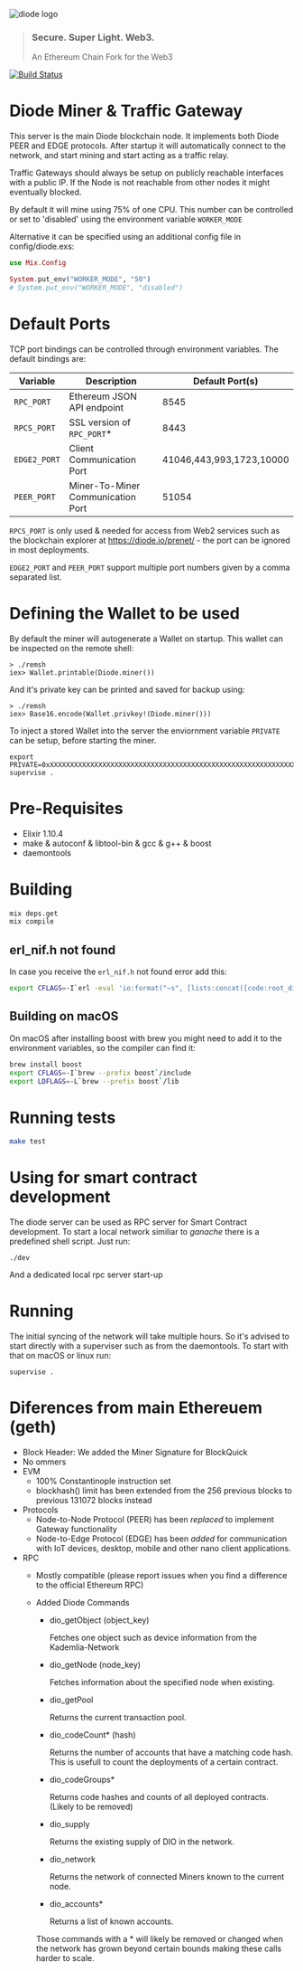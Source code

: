 ![diode logo](https://diode.io/images/logo-trans.svg)
> ### Secure. Super Light. Web3. 
> An Ethereum Chain Fork for the Web3

[![Build Status](https://travis-ci.com/diodechain/diode_server_ex.svg?branch=master)](https://travis-ci.com/diodechain/diode_server_ex)

# Diode Miner & Traffic Gateway

This server is the main Diode blockchain node. It implements both Diode PEER and EDGE protocols. After startup it will automatically connect to the network, and start mining and start acting as a traffic relay.

Traffic Gateways should always be setup on publicly reachable interfaces with a public IP. If the Node is not reachable from other nodes it might eventually blocked. 

By default it will mine using 75% of one CPU. This number can be controlled or set to 'disabled' using the environment variable `WORKER_MODE`

Alternative it can be specified using an additional config file in config/diode.exs:

```Elixir
use Mix.Config

System.put_env("WORKER_MODE", "50")
# System.put_env("WORKER_MODE", "disabled")
```

# Default Ports

TCP port bindings can be controlled through environment variables. The default bindings are:

| Variable     | Description                       | Default Port(s) |
| --------     | -----------                       | ---- |
| `RPC_PORT`   | Ethereum JSON API endpoint        | 8545
| `RPCS_PORT`  | SSL version of `RPC_PORT`*        | 8443
| `EDGE2_PORT` | Client Communication Port         | 41046,443,993,1723,10000
| `PEER_PORT`  | Miner-To-Miner Communication Port | 51054

`RPCS_PORT` is only used & needed for access from Web2 services such as the blockchain explorer at https://diode.io/prenet/ - the port can be ignored in most deployments.

`EDGE2_PORT` and `PEER_PORT` support multiple port numbers given by a comma separated list.

# Defining the Wallet to be used

By default the miner will autogenerate a Wallet on startup. This wallet can be inspected on the remote shell:

```
> ./remsh
iex> Wallet.printable(Diode.miner())
```

And it's private key can be printed and saved for backup using:

```
> ./remsh
iex> Base16.encode(Wallet.privkey!(Diode.miner()))
```

To inject a stored Wallet into the server the enviornment variable `PRIVATE` can be setup, before starting the miner.

```
export PRIVATE=0xXXXXXXXXXXXXXXXXXXXXXXXXXXXXXXXXXXXXXXXXXXXXXXXXXXXXXXXXXXXXXXXX
supervise .
```

# Pre-Requisites

* Elixir 1.10.4
* make & autoconf & libtool-bin & gcc & g++ & boost
* daemontools

# Building

```bash
mix deps.get
mix compile
```

## erl_nif.h not found

In case you receive the `erl_nif.h` not found error add this:
```bash
export CFLAGS=-I`erl -eval 'io:format("~s", [lists:concat([code:root_dir(), "/erts-", erlang:system_info(version), "/include"])])' -s init stop -noshell`
```

## Building on macOS

On macOS after installing boost with brew you might need to add it to the environment variables, so the compiler can find it:

```bash
brew install boost
export CFLAGS=-I`brew --prefix boost`/include 
export LDFLAGS=-L`brew --prefix boost`/lib
```

# Running tests

```bash
make test
```

# Using for smart contract development

The diode server can be used as RPC server for Smart Contract development. To start a local network similiar to _ganache_ there is a predefined shell script. Just run:

```
./dev
```

And a dedicated local rpc server start-up

# Running

The initial syncing of the network will take multiple hours. So it's advised to start directly with a superviser such as from the daemontools. To start with that
on macOS or linux run:

```
supervise .
```

# Diferences from main Ethereuem (geth)

- Block Header: We added the Miner Signature for BlockQuick
- No ommers
- EVM
  - 100% Constantinople instruction set
  - blockhash() limit has been extended from the 256 previous blocks to previous 131072 blocks instead 
- Protocols
  - Node-to-Node Protocol (PEER) has been *replaced* to implement Gateway functionality
  - Node-to-Edge Protocol (EDGE) has been *added* for communication with IoT devices, desktop, mobile and other nano client applications.
- RPC
  - Mostly compatible (please report issues when you find a difference to the official Ethereum RPC)
  - Added Diode Commands 
    - dio_getObject (object_key)
      
      Fetches one object such as device information from the Kademlia-Network

    - dio_getNode (node_key)

      Fetches information about the specified node when existing.

    - dio_getPool

      Returns the current transaction pool.

    - dio_codeCount* (hash)

      Returns the number of accounts that have a matching code hash. This is usefull to count the deployments of a certain contract.

    - dio_codeGroups*

      Returns code hashes and counts of all deployed contracts. (Likely to be removed)

    - dio_supply

      Returns the existing supply of DIO in the network.

    - dio_network

      Returns the network of connected Miners known to the current node.

    - dio_accounts*

      Returns a list of known accounts.
   
    Those commands with a * will likely be removed or changed when the network has grown beyond certain bounds making these calls harder to scale.